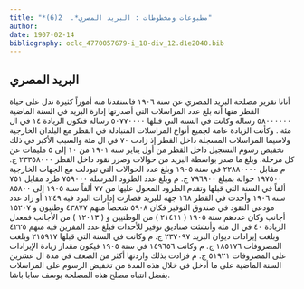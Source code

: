 ```yaml
---
title: "*مطبوعات ومخطوطات : البريد المصري*.  2(6)"
author: 
date: 1907-02-14
bibliography: oclc_4770057679-i_18-div_12.d1e2040.bib
---
```




##  البريد المصري 


 أتانا تقرير مصلحة البريد المصري عن سنة  ١٩٠٦  فاستفدنا منه أموراً كثيرة تدل على حياة القطر منها أنه بلغ عدد المراسلات التي أصدرتها إدارة البريد في السنة الماضية  ٥٨٠٠٠٠٠٠  رسالة وكانت في السنة التي قبلها  ٥٠٧٧٠٠٠٠  رسالة فتكون الزيادة  ١٤  في ال  مئة  . وكأنت الزيادة عامة لجميع أنواع المراسلات المتبادلة في القطر مع البلدان الخارجية ولاسيما المراسلات المسجلة داخل القطر إذ زادت  ٧٠  في ال  مئة  والسبب الأكبر   في ذلك تخفيض رسوم التسجيل داخل القطر من أول يناير سنة  ١٩٠١  من  ١٠  إلى  ٥  مليمات عن كل مرحلة. وبلغ ما صدر بواسطة البريد من حوالات وصرر نقود داخل القطر  ٢٣٣٥٨٠٠٠  ج. م مقابل  ٢٢٨٨٠٠٠٠  في سنة  ١٩٠٥  وبلغ عدد الحوالات التي تبودلت مع الجهات الخارجية  ١٩٧٥٠٠  حوالة بمبلغ  ٧٩٦٩٠٠  ج. م وبلغ عدد الطرود المرسلة  ٧٥٩٠٠٠  طرد مقابل  ٧٥١  ألفاً في السنة التي قبلها وتقدم الطرود المحول عليها من  ٧٧  ألفاً سنة  ١٩٠٥  إلى  ٨٥٨٠٠  سنة  ١٩٠٦  وأحدث في القطر  ١٦٨  جهة للبريد فصارت إدارات البرد فيه  ١٢٤٩  أو زاد عدد مودعي النقود في صندوق التوفير فكان  ٥٩٠٨  شخصاً منهم  ٤٣٨٧٧  وطنيون و  ١٥٢٠٧  أجانب وكان عددهم سنة  ١٩٠٥  (  ٢١٤١١  ) من الوطنيين و (  ١٢٠١٣  ) من الأجانب فمعدل الزيادة  ٤٠  في ال  مئة  وأنشئت صناديق توفير للأحداث فبلغ عدد المفرين فيه منهم  ٤٢٢٥  وبلغت إيرادات ديوان البريد  ٢٣٧٠٩٧  ج. م وكانت في السنة التي قبلها  ٢١٥٩١٧  وبلغت المصروفات  ١٨٥١٧٦  ج. م وكانت  ١٤٩٦٥٦  في سنة  ١٩٠٥  فيكون مقدار زيادة الإيرادات على المصروفات  ٥١٩٢١  ج. م فزادت بذلك واردتها أكثر من الضعف في مدة ال  عشرين  السنة الماضية على ما أدخل في خلال هذه المدة من تخفيض الرسوم على المراسلات بفضل انتباه مصلح هذه المصلحة يوسف سابا باشا. 
